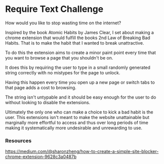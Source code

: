 # Require Text Challenge
How would you like to stop wasting time on the internet?

Inspired by the book Atomic Habits by James Clear, I set about making a chrome extension that would fulfill the books 2nd Law of Breaking Bad Habits. That is to make the habit that I wanted to break unattractive.

To do this the extension aims to create a minor paint point every time that you want to browse a page that you shouldn't be on.

It does this by requiring the user to type in a small randomly generated string correctly with no mistypes for the page to unlock.

Having this happen every time you open up a new page or switch tabs to that page adds a cost to browsing.

The string isn't untypable and it should be easy enough for the user to do without looking to disable the extensions.

Ultimately the only one who can make a choice to kick a bad habit is the user. This extensions isn't meant to make the website unattainable but marginally more effortful to access and thus over long periods of time making it systematically more undesirable and unrewarding to use.

### Resources
https://medium.com/@sharonzheng/how-to-create-a-simple-site-blocker-chrome-extension-9628c3a0487b